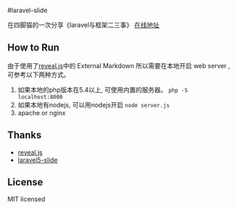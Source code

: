 #laravel-slide

在四脚猫的一次分享《laravel与框架二三事》 [在线地址](http://lifesign.github.io/laravel_slide/)

## How to Run

由于使用了[reveal.js](https://github.com/hakimel/reveal.js)中的 External Markdown 所以需要在本地开启 web server , 可参考以下两种方式。

1. 如果本地的php版本在5.4以上, 可使用内置的服务器。 `php -S localhost:8000`
2. 如果本地有nodejs, 可以用nodejs开启 `node server.js`
3. apache or nginx


## Thanks 

* [reveal.js](https://github.com/hakimel/reveal.js) 
* [laravel5-slide](https://github.com/jasteralan/laravel5-slide)


## License

MIT licensed